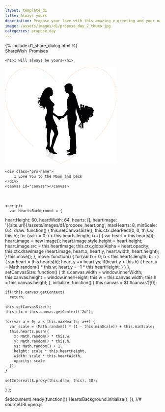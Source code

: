 ```yaml
---
layout: template_d1
title: Always yours
description: Propose your love with this amazing e-greeting and your name
image: /assets/images/d1/propose_day_2_thumb.jpg
categories: propose_day
---
```

<body id="pro" style="overflow-x: hidden; background-attachment: fixed;background-size: cover;">
  {% include d1_share_dialog.html %}
     <div class="top ball">
          <span class="sendername">ShareWish</span>
        <span> &nbsp;Promises </span>
    </div>
    
    <h1>I will always be yours</h1>
    
    
  <img src="/assets/images/d1/pro.gif" class="ball">

 
    <div class="pro-name">
        I Love You to the Moon and back
    </div>
    <canvas id="canvas"></canvas>
    
    

    <script>
      var HeartsBackground = {
  heartHeight: 60,
  heartWidth: 64,
  hearts: [],
  heartImage: '{{site.url}}/assets/images/d1/propose_heart.png',
  maxHearts: 8,
  minScale: 0.4,
  draw: function() {
    this.setCanvasSize();
    this.ctx.clearRect(0, 0, this.w, this.h);
    for (var i = 0; i < this.hearts.length; i++) {
      var heart = this.hearts[i];
      heart.image = new Image();
      heart.image.style.height = heart.height;
      heart.image.src = this.heartImage;
      this.ctx.globalAlpha = heart.opacity;
      this.ctx.drawImage (heart.image, heart.x, heart.y, heart.width, heart.height);
    }
    this.move();
  },
  move: function() {
    for(var b = 0; b < this.hearts.length; b++) {
      var heart = this.hearts[b];
      heart.y += heart.ys;
      if(heart.y > this.h) {
        heart.x = Math.random() * this.w;
        heart.y = -1 * this.heartHeight;
      }
    }
  },
  setCanvasSize: function() {
    this.canvas.width = window.innerWidth;
    this.canvas.height = window.innerHeight;
    this.w = this.canvas.width;
    this.h = this.canvas.height;
  },
  initialize: function() {
    this.canvas = $('#canvas')[0];

    if(!this.canvas.getContext)
      return;

    this.setCanvasSize();
    this.ctx = this.canvas.getContext('2d');

    for(var a = 0; a < this.maxHearts; a++) {
      var scale = (Math.random() * (1 - this.minScale)) + this.minScale;
      this.hearts.push({
        x: Math.random() * this.w,
        y: Math.random() * this.h,
        ys: Math.random() + 1,
        height: scale * this.heartHeight,
        width: scale * this.heartWidth,
        opacity: scale
      });
    }

    setInterval($.proxy(this.draw, this), 30);
  }
};

$(document).ready(function(){
  HeartsBackground.initialize();
});
      //# sourceURL=pen.js
    </script>
</body>
